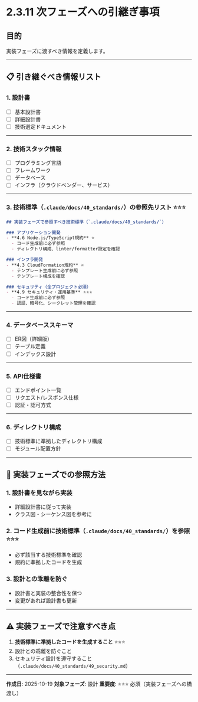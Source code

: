 # 2.3.11 次フェーズへの引継ぎ事項

## 目的

実装フェーズに渡すべき情報を定義します。

---

## 📋 引き継ぐべき情報リスト

### 1. 設計書

- [ ] 基本設計書
- [ ] 詳細設計書
- [ ] 技術選定ドキュメント

---

### 2. 技術スタック情報

- [ ] プログラミング言語
- [ ] フレームワーク
- [ ] データベース
- [ ] インフラ（クラウドベンダー、サービス）

---

### 3. 技術標準（`.claude/docs/40_standards/`）の参照先リスト ⭐⭐⭐

```markdown
## 実装フェーズで参照すべき技術標準（`.claude/docs/40_standards/`）

### アプリケーション開発
- **4.6 Node.js/TypeScript規約** ⭐
  - コード生成前に必ず参照
  - ディレクトリ構成、linter/formatter設定を確認

### インフラ開発
- **4.3 CloudFormation規約** ⭐
  - テンプレート生成前に必ず参照
  - テンプレート構成を確認

### セキュリティ（全プロジェクト必須）
- **4.9 セキュリティ・運用基準** ⭐⭐⭐
  - コード生成前に必ず参照
  - 認証、暗号化、シークレット管理を確認
```

---

### 4. データベーススキーマ

- [ ] ER図（詳細版）
- [ ] テーブル定義
- [ ] インデックス設計

---

### 5. API仕様書

- [ ] エンドポイント一覧
- [ ] リクエスト/レスポンス仕様
- [ ] 認証・認可方式

---

### 6. ディレクトリ構成

- [ ] 技術標準に準拠したディレクトリ構成
- [ ] モジュール配置方針

---

## 🎯 実装フェーズでの参照方法

### 1. 設計書を見ながら実装
- 詳細設計書に従って実装
- クラス図・シーケンス図を参考に

### 2. コード生成前に技術標準（`.claude/docs/40_standards/`）を参照 ⭐⭐⭐
- 必ず該当する技術標準を確認
- 規約に準拠したコードを生成

### 3. 設計との乖離を防ぐ
- 設計書と実装の整合性を保つ
- 変更があれば設計書も更新

---

## ⚠️ 実装フェーズで注意すべき点

1. **技術標準に準拠したコードを生成すること** ⭐⭐⭐
2. 設計との乖離を防ぐこと
3. セキュリティ設計を遵守すること（`.claude/docs/40_standards/49_security.md`）

---

**作成日**: 2025-10-19
**対象フェーズ**: 設計
**重要度**: ⭐⭐⭐ 必須（実装フェーズへの橋渡し）
